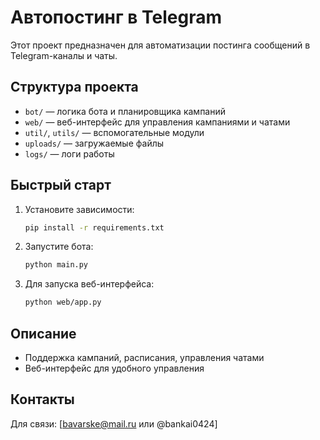 # Автопостинг в Telegram

Этот проект предназначен для автоматизации постинга сообщений в Telegram-каналы и чаты.

## Структура проекта

- `bot/` — логика бота и планировщика кампаний
- `web/` — веб-интерфейс для управления кампаниями и чатами
- `util/`, `utils/` — вспомогательные модули
- `uploads/` — загружаемые файлы
- `logs/` — логи работы

## Быстрый старт

1. Установите зависимости:
   ```bash
   pip install -r requirements.txt
   ```
2. Запустите бота:
   ```bash
   python main.py
   ```
3. Для запуска веб-интерфейса:
   ```bash
   python web/app.py
   ```

## Описание

- Поддержка кампаний, расписания, управления чатами
- Веб-интерфейс для удобного управления

## Контакты

Для связи: [bavarske@mail.ru или @bankai0424]
